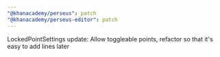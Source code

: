 ```yaml
---
"@khanacademy/perseus": patch
"@khanacademy/perseus-editor": patch
---
```


LockedPointSettings update: Allow toggleable points, refactor so that it's easy to add lines later
